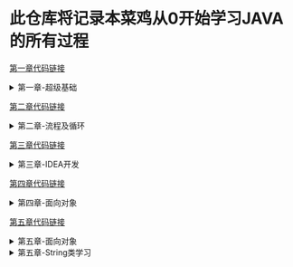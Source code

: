 # 此仓库将记录本菜鸡从0开始学习JAVA的所有过程

[第一章代码链接](https://github.com/Yujunliu95/RE0_JAVA/tree/master/1.0-2.0)
<details>
<summary>第一章-超级基础</summary>

## 1.1 Helloworld
    1. 关键字: public, static void, class
    2. 标识符不能数字开头，不能是关键字
    
## 1.2 常量
    1. 字符串常量：用双引号。"123" = 字符串123
    2. 整数常量： 直接写上数字（无小数点）
    3. 浮点数常量： 有小数点
    4. 字符常量：单引号'A','9', '中文'。
    5. Boolean常量：T/F
    6. NULL
    
## 1.2.1 数据类型
    1. 整数：byte short int long
    2. 浮点：float(4字节) double（8字节）
    3. 字符: char
    4. boolean（t/f）
    
 ## 1.2.2 引用数据类型
    1. 字符串，数组，类，借口，Lambda
    2. 小数默认double类型，整数默认int类型

## 1.3 变量
    1. 数据类型 变量名称； // 创建一个变量
    2. 变量名称 = 数据值； // 赋值
    3. 数据类型 变量名称 = 数据值

## 1.4 注意事项
    1. 多个变量名不能重复
    2. float跟long类型，后缀不能丢
    3. byte或者short，要在范围内
    4. 要进行赋值才能用
    5. 不能超出{}的作用域
    6.不推荐1行创建多个变量

## 1.5 数据类型转换(Demo02_datatype)
    1. 类型不一样就会转换
    2. 自动类型转换
        1. 代码不需要处理
        2. 规则: 数据范围从小到大，例 long num1 = 100；
        int ----> long
    3. 强制类型转换
        1.代码要格式处理
        2.格式：范围小的类型（int） = (范围小的类型）原本大范围的数据
        3.可能造成数据损失、溢出
        4. char类型进行数学运算，字符会按照规则翻译成数字
        例：byte/short/char 运算会被提升成int类型，然后再计算。
        int num2 = (int) 6000000000L;
        5.Boolean不能转换

## 1.5.1 ASCII编码表 (Demo03)
    1. 48 --> 0
    2. 65 --> A
    3. 97 --> a

## 1.6 运算符
    1. + - * / 四则运算
    2. ++   -- 
    3. 除法：对于整数表达式。整数/整数 不看余数
    4. 取余数：%
    
## 1.6.1 加号‘+’用法 （demo05plus）
    1. 对于数值就是加法
    2. 对于字符char，char会被提升成int，再进行计算
    3. 对于String（首字母大写，不是关键字）来说，+代表字符串
    的链接操作
    4. String + int ---> String

## 1.6.2 自增/自减
    1. 让一个变量涨一个数字/降一个数字, 例子num++
    2. 单独使用： 前++和后++没有区别
    3. 混合使用，有【重大区别】
        A. 如果前++，变量马上+1，以结果进行使用 【先加后用】
        B. 如果是后++，首先使用变量的值，再+1   【先用后加】
    4. 只有变量才能使用自增、自减运算符。

## 1.6.3 符合运算符 (demo07)
    1. +=    a += 1 相当于 a = a + 1
    2. -=    b -= 4 相当于 b = b - 4
    3. *=    c = c * 
    4. /=    d = d / 6
    5. %=    e = e % 7
    注意：只限变量，常量不行
    包含一个强制类型转换
    
## 1.6.4 比较运算符
    1.太简单的就不写了

## 1.6.5 逻辑运算符 (demo09logic)
    1. 与（并且）&&
    2. 或 (或者）||
    3. 取反 ！

## 1.6.6 三元运算符（demo10operator）
    1.一元: 只需要一个数据就可以进行操作，例 ！、++、--
    2.二元： 需要两个数据才可以操作 例如： +, = 
    3.三元：需要3个数据
    格式：
    数据类型 变量名称 = 条件判断 ？ 表达式A:表达式B
    
    流程：
    首先判断条件是否成立：
    如果成立为true，那么将表达式A的值赋值给左侧的变量
    如果不成立为false，那么将表达式B的值赋值给左边变量
    二者选一

## 1.7 方法入门（demo11method）
    1. 定义方法格式: 
    public static void 方法名称() {
        方法体
    }
    注意事项：
    1. 方法定义先后顺序无所谓
    2. 方法定义不能产生嵌套包含关系
    3. 方法定义好，不会执行，如果要执行，一定要调用
    
## 1.7.1 方法的调用
    格式：方法名称（）；
    跟python的def（）感觉一样
    
## 1.8 Jshell
    跟python ide差不多

## 1.8.1 编译器优化（demo12notice）
    int--->byte 不是自动类型转换
    1.右侧没有超过左侧范围，编译器强转
    2.右侧超过范围，报错
    int ----> char, 没有超过范围
    编译器将会自动补上一个隐含的（char）
    
    short result = 5 + 8 // 等号右边都是常量
    右侧常量只要不超过左侧范围，就叫‘编译器的常量优化’
    
    
    
</details>

[第二章代码链接](https://github.com/Yujunliu95/RE0_JAVA/tree/master/2.0-3.0)

<details>
<summary>第二章-流程及循环</summary>

## 2.1 顺序结构 - if (Demo03)
    1.单if
    2.标准 if - else
    3.扩展 if - else
    
## 2.2 if 替换三元运算符 （demo04）

## 2.3 选择结构-switch（关键字）
    1.标准switch（demo05）
    2.特殊switch（demo06）
    注意事项：
    1. 多个case后面的数值不可以重复。
    2. 小括号只能是基本数据类型：byte/short/char/int
    或者应用数据类型: String字符串/enum
    
    3. “匹配哪一个case，就从哪一个位置向下执行（直到遇到break）。"

## 2.4 For循环 (demo07)
    循环结构的4部分：
    1. 初始化语句，开始执行，只做一次。
    2. 条件判断，成立则继续，不成立则退出。
    3. 循环体，重复要做的事情内容，若干行。
    4. 步进语句：每次循环之后要进行的扫尾工作，每次循环结束都要执行一次

    for (初始化表达式 1 ，boolean表达2 ，步进表达4 ）{
            循环体3
        } 
    顺序1234 -> 234> 234> 234..到2不满足为止


## 2.4.1 while循环（demo08）
    1.标准格式
    while(条件判断）{
    循环体
    }
    
    2. 扩展格式
    初始化语句 1 ;
    while (条件判断2 ) {
        循环体3 ;
        步进语句4 ;
    }
    顺序1234.
    
## 2.4.2 do-while循环 (demo09)
    1. 标准格式:
    do {
        循环体
    } while(条件判断);

    2. 扩展格式:
    初始化表达
        do{
        循环体
        步进表达式
        }   while(Boolean表达式);

## 练习，求1-100的偶数和 （practice1）
    1.判断偶数 num % 2 == 0

## 2.5 三种循环的区别
    1. 如果条件判断从来没有满足过，那么for循环和while会执行0次，
    但是do-while会至少执行一次。
    2. for循环的变量在小括号顶一，只有循环内部才能用;
    而其余两个变量提前定义，可以往后再使用。

## 2.5.1 循环控制
    Break用法：
    1. switch语句中，或者循环语句中打断循环。
    2. 循环语句中，一旦执行，，打断循环。
    建议：
    次数确定用for，不确定用while
    
    Continue用法:
    一旦执行，跳过当次循环，马上开始下一循环。（demo10）

## 2.5.2 死循环 (demo11)
    标准格式:
    while (true) {
    循环体
    }
    __
## 2.5.3 嵌套循环 (demo12)
    格式:
    for(初始化；循环条件；步进）{
        for(初始化；循环条件；步进) {
        执行语句;
        }
    }

</details>

[第三章代码链接](https://github.com/Yujunliu95/RE0_JAVA/tree/master/src)

<details>
<summary>第三章-IDEA开发</summary>

## Demo01:打印矩形
    定义格式:
    public static void 方法名称() {
    方法体 
    }
    
    注意：定义顺序无所谓，定义必须挨着；
    
##  Demo02:方法定义
    格式:
    修饰符 返回值类型 方法名称 (参数类型 参数名,....){
    方法体
    return 返回值;
    }
    
    修饰符: public static
    返回值类型: 最终产生的数据结果是什么类型
    方法名称: 方法的名字，规则和变量一样，小驼峰
    参数类型: 进入方法的数据是什么类型
    参数名称: 进入方法的数据对应的变量名称
    ps: 参数如果有多个，使用逗号进行分隔
    方法体: 若干行代码
    return: 1.停止当前方法，将后面的返回值还给调用数
    返回值: 方法执行后最终产生的结果
    
    return后面的返回值，必须和方法名称前面的"返回值类型" 对应
    
##  Demo02: 方法的调用/流程
    1. 单独调用：方法名称（参数）
    2. 打印调用: System.out.println
    3. 赋值调用

## Demo03: 方法参数
    有参数： 小括号中有内容，当一个方法需要数据条件才
    能完成任务的时候；
    无参数： 小括号留空
    
## Demo04: 对比有无返回值
   注意: 对于有返回值可以使用单独调用、打印、或者赋值
   对于无返回值，只能使用单独调用
   
## 练习题 Practice01- 比较两个数字
    三要素：
    返回值类型：boolean
    方法名称： isSame
    参数列表： int a, int b
## 练习题 Practice02: 1-100所有和

## 练习题 Practice03: 打印指定次数的helloworld
    返回值类型：打印操作
    方法名称：printCount
    参数列表：打印次数int
    
## 练习总结：
    1. 方法应该定义在类当中，但是不能在方法当中再定义类
    2. 方法定义前后顺序无所谓
    3. 方法定义后不会执行
    4. 如果方法有返回值，那么必须写上 return 返回值
    5. void没有返回值，不能写return后面的返回值，只能return自己
    6. 一个方法可以多个return，但是要保证只有一个会被执行到。
    
## Demo05 方法重载（overload）
    1.多个方法的名称一样，但是参数列表不一样。
    相关：
    参数多类型数据不同，
    参数类型不同，
    参数的个数不同。
    无关：
    1. 与参数的名称无关
    2. 与方法的返回值类型无关
    
## Practice 04 重载练习题1 - 
    判断2数据是否一样，比如2个byte，short，int，long
    
## Practice 05 判断题：
    1. public static void open() {} - 正确重载
    2. public static void open(int a) {} - 正确
    3. static void open (int a, int b) {} - 与第八行冲突
    4. public static void open (double a, int b) {} -正确
    5. public static void open (int a, double b) {} - 与第六冲突   
    6. public void open (int i, double d) {} - 与第五行冲突
    7. public static void OPEN() {} -代码正确，但不是有效重载
    8. public static void open (int i, int j) {} - 与第三行冲突 
    
    
## Practice 06 模拟println方法
    调用输出语句，println进行了多种数据类型的重载
    
## Demo05 数组的概念 Array
    数组：可以保存多个数据，是一种容器。
    特点：
    1. 数组是一种引用类型
    2. 数组当中多个数据，类型必须统一
    3. 数组长度在运行期间，不可改变
    
    初始化方式：
    1.动态初始化 （指定长度）
    2.静态初始化 （指定内容）
    
    动态初始化格式: 数据类型[] 数组名称 = new 数据类型[数组长度];
    静态初始化格式: 数据类型[] 数组名称 = new 数据类型[]  {元素1，元素2，...};

    省略静态格式: 数据类型[] 数组名称 = {元素1，元素2，...};
    
    注意事项：
    1.静态初始化没有直接指定长度，但是会自动推算出长度
    2.静态/动态初始化的标准格式，可以拆分成2个步骤：
    数据类型[] 数组名称；
    数组名称 = new 数据类型[数组长度];

## Demo06 访问数组
    1. 直接打印得到内存地址hash值：I@ 50cbc42f 
    I代表int 后面为16进制
    访问格式：数组名称[intex值] （跟python一样）
 
## Demo07 访问数组-continue
    动态初始化元素默认值：
    整数: 0
    浮点: 0.0
    字符: \u0000
    boolean: false
    引用类型: null 
    静态初始化也有默认值，但程序会马上将默认值替换
    
## Java中内存划分
    1.栈(stack): 存放的是方法中的局部变量，方法运行一定在栈中运行
    局部变量: 方法的参数，或者是方法{}内部的变量
    作用域: 一旦超出作用域，立刻从栈内存当中消失

    2.堆(Heap): new出来的都在堆当中
    地址值: 16进制
    堆内存里面的数据都有默认值，规则上面讲了。

    3.方法区(Method Area): 存储.class相关信息，包含方法的信息。
    
    4.本地方法栈( Native method stack): 与操作系统相关
    5.寄存器（PC Register):与CPU相关
    
## Demo08 一个数组的内存图
   [![JngQKJ.png](https://s1.ax1x.com/2020/04/18/JngQKJ.png)](https://imgchr.com/i/JngQKJ)

## 两个数组的内存图
   [![Jnglr9.png](https://s1.ax1x.com/2020/04/18/Jnglr9.png)](https://imgchr.com/i/Jnglr9)

## Demo09 两个引用指向同一个
    int[] arrayB = arrayA
    将arrayA的地址赋值给arrayB
   [![Jngu2F.png](https://s1.ax1x.com/2020/04/18/Jngu2F.png)](https://imgchr.com/i/Jngu2F)
   
## Demo10 常见问题
    1. 数组索引越界异常
    2. 空指针异常
    
## 获取数组长度： 数组名称.length
   ![Jngu2F.png](https://s1.ax1x.com/2020/04/18/Jngu2F.png)
   
## Practice07 - 遍历数组

## Practice08 - 求出数组最值

## Practice09 - 数组元素反转 
    不创建新的array，对称位置元素交换
    [1,2,3,4] ---> [4,3,2,1]
    
## Demo11 - 数组作为方法的参数
    数组可以作为方法参数
    调用的时候，向方法括号传递参数，传递进去的是地址值
    
## Demo12 - 数组作为方法的返回 return
    任何数组作为方法的参数，传递进去的是数组的地址值。
    数组作为方法的返回值，返回的也是数组的地址值。



    
</details>

[第四章代码链接](https://github.com/Yujunliu95/RE0_JAVA/tree/master/src/chapter04)

<details>
<summary>第四章-面向对象</summary>

## Object01 面向对象，面向过程
    面向过程：需要实现功能的时候，每一个细节都要处理
    面向对象：需要实现功能的时候，不关心具体步骤
    面向对象举例： 封装，继承，多态
    
## 类和对象
    类： 一个事物的属性和行为，是对象的模板（抽象）
    对象：对象是类的一个实例 （具体）

## Student 类的定义
    public class Student.
    定义类（属性）：姓名，年龄。  行为（成员方法）：吃饭睡觉学习
    成员变量: String name   int age
    成员方法: public void eat() {} 吃饭 。 没有static关键字
    注意：
    1.成员变量在main外，class当中
    2.没有static关键字
    
## Object02 对象的创建以及引用
    通常类不能直接使用，根据类创建对象才能使用
    1. 调包： 
    import 包名称.类名称
    对于和当前类属于同一个包，可以省略
    2. 创建:
    类名称 对象名 = new 类名称()
    studnet stu = new student();  
    3. 使用:
    使用成员变量: 对象名.成员变量名
    使用成员方法: 对象名.成员方法名(参数）
    (也就是，想用谁就点谁)

## Phone 手机类练习-一个对象的内存图 PracticePhone

[![JGLCNj.png](https://s1.ax1x.com/2020/04/21/JGLCNj.png)](https://imgchr.com/i/JGLCNj)\

## 两个引用指向同一个对象-内存图 PracticePhone

[![Ja41bD.png](https://s1.ax1x.com/2020/04/23/Ja41bD.png)](https://imgchr.com/i/Ja41bD)


## 使用对象类型作为方法的参 Object03
[![JaImX6.png](https://s1.ax1x.com/2020/04/23/JaImX6.png)](https://imgchr.com/i/JaImX6)


## 使用对象类型作为方法的返回值 Object04
[![JaohsP.png](https://s1.ax1x.com/2020/04/23/JaohsP.png)](https://imgchr.com/i/JaohsP)

## 成员变量和局部变量的区别 object05
    1.定义的位置不一样
    局部变量: 在方法的内部.
    成员变量: 在方法的外部，直接写在类当中
    
    2.作用范围不一样
    局部变量: 只有方法当中才可以使用，出了方法就不能用
    成员变量: 整个类都可以通用

    3.默认值不一样
    局部变量: 没有默认值，需要赋值
    成员变量: 有默认值
    
    4.内存位置也不一样
    局部变量: 位于栈内存
    成员变量：位于堆内存
    
    5. 生命周期不一样
    局部变量：方法进栈诞生，出栈小时
    成员变量：创建时诞生，垃圾回收时消失（无法控制）
    
    
## 三大特征之一-------封装性 object06
    1. 方法是一种封装
    2. 关键字private也是一种封装
    
## Private关键字的作用及使用 Person
    用private进行变量修饰与限制
    一旦使用private，本类当中可以随意访问，如果超出范围，则不能访问
    间接访问：get/set方法
    
## Private练习 Student
    boolean --------> setMale, isMale 

## This关键字的作用
    方法局部变量跟成员变量重名，优先使用局部变量
    如果需要访问成员变量，用this
    通过谁调用的方法，谁就是this
    
## 构造方法
    通过new创建对象时，就是在调用构造方法
    格式：
    public 类名称(参数类型 参数名称) {
    方法体
    }
    
    注意: 1.构造方法名称必须和所在类名称完全一样
          2.不要写返回值类型和void
          3.不能return一个具体的值
          4.如果没有编写任何构造方法，那么编译器会送一个构造方法，没有参数、方法体
          5.构造方法可以重载，参数名称相同，参数列表不同, 例: public Student(), public Studnet(String name)
          
          
          
## 练习-定义一个标准的类 chapter-04.practice
    满足下列4个组成部分
    1.所有成员变量都使用private关键字修饰
    2.为每一个成员变量编写一对Getter/Setter方法
    3.编写一个无参数构造方法
    4.编写一个全参数构造方法



</details>






[第五章代码链接](https://github.com/Yujunliu95/RE0_JAVA/tree/master/src/API)

<details>
<summary>第五章-面向对象</summary>

## API概述 ---------Scanner
    Application Programming Interface
    Scanner功能: 实现键盘输入数据，到程序当中
    引用类型使用步骤: 
    1. 调包 import 包路径.类名称;
    如果需要使用的目标类，和当前类在同一个包，可省略
    只有java.lang下的内容不需要调包
    
    2. 创建
    类名称 对象名 = new 类名称();
    
    3. 使用
    对象名.成员方法名()
    
## Scanner使用步骤
    System.in 代表从键盘进行输入。
    
## Scanner练习1----键盘输入2个int求和
    API/Practice01
    调用nextInt()

## Scanner练习2----键盘输入3个数字，求最大值
    API/Practice02
    无法同时判断3个数字，应先判断前两个，再判断后两个
    
## 匿名对象 ----------Anonymous01/02
    类名称 对象名 = new 类名称()
    如果确定一个对象只使用一次，可以用匿名对象
    
## Random类的使用
    1.导包
    import java.util.Random;
    
    2.创建
    Random r = new Random();
    
    3.使用
    获取一个随机的数字，范围是int范围（有正负两种）： int num = r.nextInt()
    
## Random02 生成指定范围的随机数
    获取一个随机的数字，左闭右开区间： int num = r.nextInt(3)
    意思是[0,3), 0-2
    
## Random03 - 生成1-n之间的数 

## Random04 - 猜数字小游戏
    1. 产生一个随机数字， Random的nextInt
    2. 需要键盘输入，需要Scanner中的nextInt
    3. if判断，大了、小了、中了
    4. 错了的话要再来一次，循环次数不确定，用while(true) 死循环

## Array01/Person - 对象数组
    缺点： 一旦创建，程序运行期间，内存长度不可以改变
    
## Arraylist01 - 概念
    Arraylist的长度是可以随意变化
    <E>代表泛型
    泛型：装在集合当中所有元素，都是统一类型
    泛型只能是引用类型，不能是基本类型
    
## Arraylist03 - 集合的常用方法

| 方法名                                   | 说明                                   |
| ---------------------------------------- | -------------------------------------- |
| public boolean   remove(Object o)        | 删除指定的元素，返回删除是否成功       |
| public E   remove(int   index)           | 删除指定索引处的元素，返回被删除的元素 |
| public E   set(int index,E   element)    | 修改指定索引处的元素，返回被修改的元素 |
| public E   get(int   index)              | 返回指定索引处的元素                   |
| public int   size()                      | 返回集合中的元素的个数                 |
| public boolean   add(E e)                | 将指定的元素追加到此集合的末尾         |
| public void   add(int index,E   element) | 在此集合中的指定位置插入指定的元素     |

注意对于Arraylist，add一定成功，所以返回值可用可不用。


## ArrayList04 - 遍历集合
    list.fori 来自动生成
    
## ArrayList05 - 如何存储基本数据类型
    ArrayList对象不能存储基本类型，只能存储引用类型的数据。类似<int> 不能写，但是存储基本数据类型对应的
    包装类型是可以的。所以，想要存储基本类型数据， <> 中的数据类型，必须转换后才能编写，转换写法如下：
    
    基本类型基本类型包装类
    byte Byte
    short Short
    int Integer
    long Long
    float Float
    double Double
    char Character
    boolean Boolean
    我们发现，只有Integer 和Character 需要特殊记忆，其他基本类型只是首字母大写即可。
    
## ArrayList练习

##第一题：数值添加到集合
    生成6个1~33之间的随机整数,添加到集合,并遍历
    1. 思路：需要存储6个数字，创建一个集合， <Integer>
            2. 产生随机数，需要用到Random
            3. 用循环6次，来产生6个随机数字：for循环
            4. 循环内调用r.nextInt(int n), 参数0-32，整体+1才是33
            5. 把数字添加到集合中：add
            6. 遍历集合：for、siz、get
    
##第二题：对象添加到集合
    问题：自定义4个学生对象,添加到集合,并遍历
    思路：
    1. 自定义Student学生类，4个部分
    2. 创建一个集合，用来储存对象、泛型 <student>
    3. 根据类，创建4个学生对象
    4. 将4个对象添加到集合中： add
    5. 遍历集合： for size get
    
## 第三题：打印集合方法
    问题：定义以指定格式打印集合的方法(ArrayList类型作为参数)，使用{}扩起集合，使用@分隔每个元素。
    照 {元素@元素@元素}。
    
    思路：
    一般来说是sout（List); [10,20,30]
    printArrayList(list); {10@20@30}
    
    复习：定义方法的三要素：
    返回值类型：只是打印，没有运算，没有结果，用void
    方法名： printArraylist
    参数列表: Arraylist
    
## 第四题: 筛选集合
    题目：用一个大集合存入20个随机数字，筛选出其中偶数元素，放入小集合中。
    要求使用自定义方法来实现筛选。
    
    分析：
    1.需要创建一个集合，用来储存int数字： <integer>
    2.随机数字用random nextInt
    3.循环20次，把随机数字放入大集合，for循环，add方法
    4.自定义一个方法，用来进行筛选
    筛选：根据大集合，得到小集合
    三要素
    返回值类型：Arraylist小集合
    方法名称：getSmalllist
    参数列表：Arraylist大集合（装着20个随机数字）
    
    5.判断if 是偶数：num%2 == 0
    6.如果是偶数，放，else不放
    

</details>

<details>
<summary>第五章-String类学习</summary>

## 1.1 String类概述
    java.lang.String类代表字符串。
    API当中说：Java 程序中的所有字符串字面值（如 "abc" ）都作为此类的实例实现。
    其实就是说：程序当中所有的双引号字符串，都是String类的对象。（就算没有new，也照样是。）
   
    字符串的特点：
    1. 字符串的内容永不可变。【重点】
    2. 正是因为字符串不可改变，所以字符串是可以共享使用的。
    3. 字符串效果上相当于是char[]字符数组，但是底层原理是byte[]字节数组。
   
    创建字符串的常见3+1种方式。
    三种构造方法：
    public String()：创建一个空白字符串，不含有任何内容。
    public String(char[] array)：根据字符数组的内容，来创建对应的字符串。
    public String(byte[] array)：根据字节数组的内容，来创建对应的字符串。
    一种直接创建：
    String str = "Hello"; // 右边直接用双引号
   
    注意：直接写上双引号，就是字符串对象。
    
    
## 注意事项    
    字符串常量池：程序当中直接写上的双引号字符串，就在字符串常量池中。
    
    对于基本类型来说，==是进行数值的比较。
    对于引用类型来说，==是进行【地址值】的比较。

    
## 1.2 字符串比较方法Equal
    ==是进行对象的地址值比较，如果确实需要字符串的内容比较，可以使用两个方法：

    public boolean equals(Object obj)：参数可以是任何对象，
    只有参数是一个字符串并且内容相同的才会给true；否则返回false。
    注意事项：
    1. 任何对象都能用Object进行接收。
    2. equals方法具有对称性，也就是a.equals(b)和b.equals(a)效果一样。
    3. 如果比较双方一个常量一个变量，推荐把常量字符串写在前面。
    推荐："abc".equals(str)    不推荐：str.equals("abc")

    public boolean equalsIgnoreCase(String str)：忽略大小写，进行内容比较。

    
    
## 1.3 String当中与获取相关的常用方法有：   
    public int length()：获取字符串当中含有的字符个数，拿到字符串长度。
    public String concat(String str)：将当前字符串和参数字符串拼接成为返回值新的字符串。
    public char charAt(int index)：获取指定索引位置的单个字符。（索引从0开始。）
    public int indexOf(String str)：查找参数字符串在本字符串当中首次出现的索引位置，如果没有返回-1值。
    
## 1.4 字符串的截取方法
    public String substring(int index)：截取从参数位置一直到字符串末尾，返回新字符串。
    public String substring(int begin, int end)：截取从begin开始，一直到end结束，中间的字符串。
    备注：[begin,end)，包含左边，不包含右边。    
    

## 1.5 String当中与转换相关的常用方法有：
    public char[] toCharArray()：将当前字符串拆分成为字符数组作为返回值。
    public byte[] getBytes()：获得当前字符串底层的字节数组。
    public String replace(CharSequence oldString, CharSequence newString)：
    将所有出现的老字符串替换成为新的字符串，返回替换之后的结果新字符串。
    备注：CharSequence意思就是说可以接受字符串类型。
    
    
    
    
    
    
    
    
    
    
    
    
    
</details>